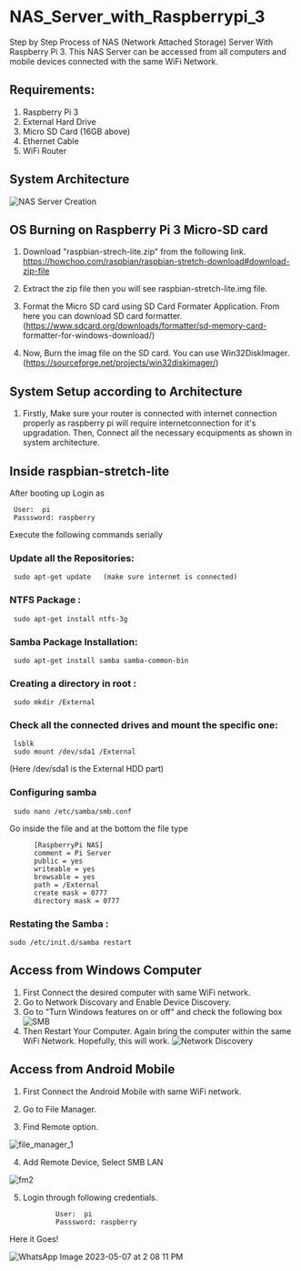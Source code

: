 # NAS_Server_with_Raspberrypi_3
Step by Step Process of NAS (Network Attached Storage) Server With Raspberry Pi 3.
This NAS Server can be accessed from all computers and mobile devices connected with the same WiFi Network.

## Requirements:
1. Raspberry Pi 3
2. External Hard Drive
3. Micro SD Card (16GB above)
4. Ethernet Cable
5. WiFi Router

## System Architecture
![NAS Server Creation](https://user-images.githubusercontent.com/28311232/236661027-b13baeed-c699-426f-836e-fbfa2fd419f7.png)


## OS Burning on Raspberry Pi 3 Micro-SD card

1.   Download "raspbian-strech-lite.zip" from the following link.   
     https://howchoo.com/raspbian/raspbian-stretch-download#download-zip-file
     
2.   Extract the zip file then you will see  raspbian-stretch-lite.img  file.

3.   Format the Micro SD card using SD Card Formater Application. From here you can download SD card formatter.
     (https://www.sdcard.org/downloads/formatter/sd-memory-card-  formatter-for-windows-download/)
     
4.   Now, Burn the imag file on the SD card. You can use Win32DiskImager. (https://sourceforge.net/projects/win32diskimager/)


## System Setup according to Architecture

1.  Firstly, Make sure your router is connected with internet connection properly as raspberry pi will require internetconnection for it's upgradation. 
    Then, Connect all the necessary ecquipments as shown in system architecture.
    

##  Inside raspbian-stretch-lite 

After booting up Login  as  
     
     User:  pi  
     Passsword: raspberry
     
Execute the following commands serially 

### Update all the Repositories:
     sudo apt-get update   (make sure internet is connected)

### NTFS Package :
     sudo apt-get install ntfs-3g

### Samba Package Installation:
     sudo apt-get install samba samba-common-bin


### Creating a directory in root :
     sudo mkdir /External

### Check all the connected drives and mount the specific one:
     lsblk
     sudo mount /dev/sda1 /External    
(Here /dev/sda1 is the External HDD part)

### Configuring samba 
     sudo nano /etc/samba/smb.conf
 
Go inside the file and at the bottom the file type 


          [RaspberryPi NAS]
          comment = Pi Server
          public = yes
          writeable = yes
          browsable = yes
          path = /External
          create mask = 0777
          directory mask = 0777
     
### Restating the Samba :
    sudo /etc/init.d/samba restart


## Access from Windows Computer

1. First Connect the desired computer with same WiFi network.
2. Go to Network Discovary and Enable Device Discovery.
3. Go to  "Turn Windows features on or off" and check the following box
![SMB](https://user-images.githubusercontent.com/28311232/236664246-fe01249e-74be-45d1-bc55-7a79c4b73647.png)
4. Then Restart Your Computer. Again bring the computer within the same WiFi Network. Hopefully, this will work.
![Network Discovery](https://user-images.githubusercontent.com/28311232/236664739-449a7571-4626-4765-bb86-65fd90ea502e.png)


## Access from  Android Mobile

1. First Connect the Android Mobile with same WiFi network.
2. Go to File Manager.

3. Find Remote option.

![file_manager_1](https://user-images.githubusercontent.com/28311232/236665364-96072093-8bb4-481c-a309-7da740e37016.jpeg)

4. Add Remote Device, Select SMB LAN

![fm2](https://user-images.githubusercontent.com/28311232/236665374-d00262ec-d125-43e4-84a2-65cdc884eec7.jpeg)

5. Login through following credentials.

               User:  pi  
               Passsword: raspberry
 
 Here it Goes!
 
 ![WhatsApp Image 2023-05-07 at 2 08 11 PM](https://user-images.githubusercontent.com/28311232/236665683-1455e941-4b24-44a3-9dbc-97f468d98c36.jpeg)
